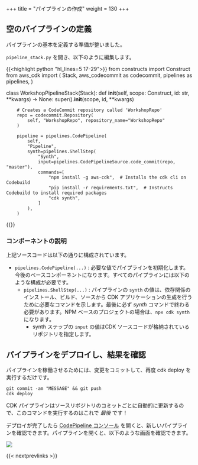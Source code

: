 +++
title = "パイプラインの作成"
weight = 130
+++

## 空のパイプラインの定義
パイプラインの基本を定義する準備が整いました。


`pipeline_stack.py` を開き、以下のように編集します。

{{<highlight python "hl_lines=5 17-29">}}
from constructs import Construct
from aws_cdk import (
    Stack,
    aws_codecommit as codecommit,
    pipelines as pipelines,
)

class WorkshopPipelineStack(Stack):
    def __init__(self, scope: Construct, id: str, **kwargs) -> None:
        super().__init__(scope, id, **kwargs)

        # Creates a CodeCommit repository called 'WorkshopRepo'
        repo = codecommit.Repository(
            self, "WorkshopRepo", repository_name="WorkshopRepo"
        )

        pipeline = pipelines.CodePipeline(
            self,
            "Pipeline",
            synth=pipelines.ShellStep(
                "Synth",
                input=pipelines.CodePipelineSource.code_commit(repo, "master"),
                commands=[
                    "npm install -g aws-cdk",  # Installs the cdk cli on Codebuild
                    "pip install -r requirements.txt",  # Instructs Codebuild to install required packages
                    "cdk synth",
                ]
            ),
        )
{{</highlight>}}

### コンポーネントの説明
上記ソースコードは以下の通りに構成されています。

* `pipelines.CodePipeline(...)` : 必要な値でパイプラインを初期化します。今後のベースコンポーネントになります。すべてのパイプラインには以下のような構成が必要です。
   * `pipelines.ShellStep(...)` : パイプラインの `synth` の値は、依存関係のインストール、ビルド、ソースから CDK アプリケーションの生成を行うために必要なコマンドを示します。最後に必ず *synth* コマンドで終わる必要があります。NPM ベースのプロジェクトの場合は、`npx cdk synth` になります。
      * synth ステップの `input` の値はCDK ソースコードが格納されているリポジトリを指定します。

## パイプラインをデプロイし、結果を確認
パイプラインを稼働させるためには、変更をコミットして、再度 cdk deploy を実行するだけです。

```
git commit -am "MESSAGE" && git push
cdk deploy
```

CDK パイプラインはソースリポジトリのコミットごとに自動的に更新するので、このコマンドを実行するのはこれで *最後* です！

デプロイが完了したら [CodePipeline コンソール](https://console.aws.amazon.com/codesuite/codepipeline/pipelines) を開くと、新しいパイプラインを確認できます。パイプラインを開くと、以下のような画面を確認できます。

![](./pipeline-init.png)

{{< nextprevlinks >}}